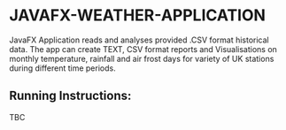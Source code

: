 # JAVAFX-WEATHER-APPLICATION
JavaFX Application reads and analyses provided .CSV format historical data. The app can create TEXT, CSV format reports and Visualisations on monthly temperature, rainfall and air frost days for variety of UK stations during different time periods.

## Running Instructions:

TBC
